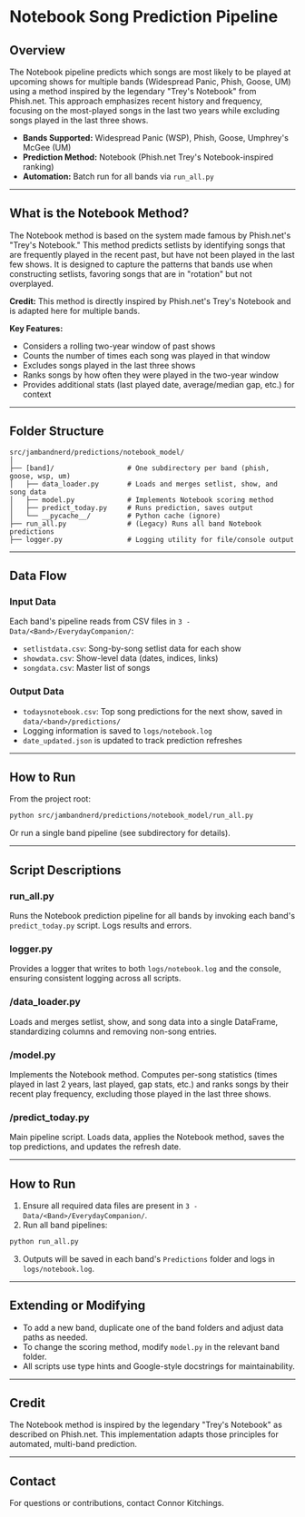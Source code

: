 # Notebook Song Prediction Pipeline

## Overview
The Notebook pipeline predicts which songs are most likely to be played at upcoming shows for multiple bands (Widespread Panic, Phish, Goose, UM) using a method inspired by the legendary "Trey's Notebook" from Phish.net. This approach emphasizes recent history and frequency, focusing on the most-played songs in the last two years while excluding songs played in the last three shows.

- **Bands Supported:** Widespread Panic (WSP), Phish, Goose, Umphrey's McGee (UM)
- **Prediction Method:** Notebook (Phish.net Trey's Notebook-inspired ranking)
- **Automation:** Batch run for all bands via `run_all.py`

---

## What is the Notebook Method?
The Notebook method is based on the system made famous by Phish.net's "Trey's Notebook." This method predicts setlists by identifying songs that are frequently played in the recent past, but have not been played in the last few shows. It is designed to capture the patterns that bands use when constructing setlists, favoring songs that are in "rotation" but not overplayed.

**Credit:** This method is directly inspired by Phish.net's Trey's Notebook and is adapted here for multiple bands.

**Key Features:**
- Considers a rolling two-year window of past shows
- Counts the number of times each song was played in that window
- Excludes songs played in the last three shows
- Ranks songs by how often they were played in the two-year window
- Provides additional stats (last played date, average/median gap, etc.) for context

---

## Folder Structure
```
src/jambandnerd/predictions/notebook_model/
│
├── [band]/                  # One subdirectory per band (phish, goose, wsp, um)
│   ├── data_loader.py       # Loads and merges setlist, show, and song data
│   ├── model.py             # Implements Notebook scoring method
│   ├── predict_today.py     # Runs prediction, saves output
│   └── __pycache__/         # Python cache (ignore)
├── run_all.py               # (Legacy) Runs all band Notebook predictions
├── logger.py                # Logging utility for file/console output
```

---

## Data Flow

### Input Data
Each band's pipeline reads from CSV files in `3 - Data/<Band>/EverydayCompanion/`:
- `setlistdata.csv`: Song-by-song setlist data for each show
- `showdata.csv`: Show-level data (dates, indices, links)
- `songdata.csv`: Master list of songs

### Output Data
- `todaysnotebook.csv`: Top song predictions for the next show, saved in `data/<band>/predictions/`
- Logging information is saved to `logs/notebook.log`
- `date_updated.json` is updated to track prediction refreshes

---

## How to Run

From the project root:
```bash
python src/jambandnerd/predictions/notebook_model/run_all.py
```
Or run a single band pipeline (see subdirectory for details).

---

## Script Descriptions

### run_all.py
Runs the Notebook prediction pipeline for all bands by invoking each band's `predict_today.py` script. Logs results and errors.

### logger.py
Provides a logger that writes to both `logs/notebook.log` and the console, ensuring consistent logging across all scripts.

### <Band>/data_loader.py
Loads and merges setlist, show, and song data into a single DataFrame, standardizing columns and removing non-song entries.

### <Band>/model.py
Implements the Notebook method. Computes per-song statistics (times played in last 2 years, last played, gap stats, etc.) and ranks songs by their recent play frequency, excluding those played in the last three shows.

### <Band>/predict_today.py
Main pipeline script. Loads data, applies the Notebook method, saves the top predictions, and updates the refresh date.

---

## How to Run

1. Ensure all required data files are present in `3 - Data/<Band>/EverydayCompanion/`.
2. Run all band pipelines:

```bash
python run_all.py
```

3. Outputs will be saved in each band's `Predictions` folder and logs in `logs/notebook.log`.

---

## Extending or Modifying
- To add a new band, duplicate one of the band folders and adjust data paths as needed.
- To change the scoring method, modify `model.py` in the relevant band folder.
- All scripts use type hints and Google-style docstrings for maintainability.

---

## Credit
The Notebook method is inspired by the legendary "Trey's Notebook" as described on Phish.net. This implementation adapts those principles for automated, multi-band prediction.

---

## Contact
For questions or contributions, contact Connor Kitchings.
